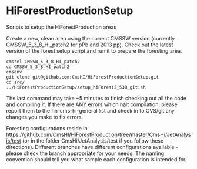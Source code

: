 HiForestProductionSetup
=======================

Scripts to setup the HiForestProduction areas


Create a new, clean area using the correct CMSSW version (currently CMSSW_5_3_8_HI_patch2 for pPb and 2013 pp). Check out the latest version of the forest setup script and run it to prepare the foresting area.

    cmsrel CMSSW_5_3_8_HI_patch2
    cd CMSSW_5_3_8_HI_patch2
    cmsenv
    git clone git@github.com:CmsHI/HiForestProductionSetup.git
    cd src/
    ../HiForestProductionSetup/setup_hiForest2_538_git.sh

The last command may take ~5 minutes to finish checking out all the code and compiling it. If there are ANY errors which halt compilation, please report them to the hn-cms-hi-general list and check in to CVS/git any changes you make to fix errors.

Foresting configurations reside in https://github.com/CmsHI/HiForestProduction/tree/master/CmsHi/JetAnalysis/test (or in the folder CmsHi/JetAnalysis/test if you follow these directions). Different branches have different configurations available - please check the branch appropriate for your needs. The naming convention should tell you what sample each configuration is intended for. 
